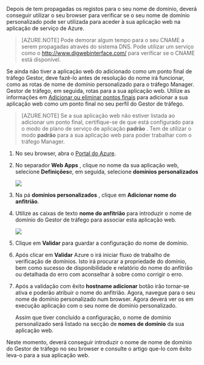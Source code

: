 Depois de tem propagadas os registos para o seu nome de domínio, deverá conseguir utilizar o seu browser para verificar se o seu nome de domínio personalizado pode ser utilizada para aceder à sua aplicação web na aplicação de serviço de Azure.

> [AZURE.NOTE] Pode demorar algum tempo para o seu CNAME a serem propagadas através do sistema DNS. Pode utilizar um serviço como o <a href="http://www.digwebinterface.com/">http://www.digwebinterface.com/</a> para verificar se o CNAME está disponível.

Se ainda não tiver a aplicação web do adicionado como um ponto final de tráfego Gestor, deve fazê-lo antes de resolução do nome irá funcionar, como as rotas de nome de domínio personalizado para o tráfego Manager. Gestor de tráfego, em seguida, rotas para a sua aplicação web. Utilize as informações em [Adicionar ou eliminar pontos finais](../articles/traffic-manager/traffic-manager-endpoints.md) para adicionar a sua aplicação web como um ponto final no seu perfil do Gestor de tráfego.

> [AZURE.NOTE] Se a sua aplicação web não estiver listada ao adicionar um ponto final, certifique-se de que está configurado para o modo de plano de serviço de aplicação **padrão** . Tem de utilizar o modo **padrão** para a sua aplicação web para poder trabalhar com o tráfego Manager.

1. No seu browser, abra o [Portal do Azure](https://portal.azure.com).

1. No separador **Web Apps** , clique no nome da sua aplicação web, selecione **Definições**e, em seguida, selecione **domínios personalizados**

    ![](./media/custom-dns-web-site/dncmntask-cname-6.png)

1. Na pá **domínios personalizados** , clique em **Adicionar nome do anfitrião**.
    
1. Utilize as caixas de texto **nome do anfitrião** para introduzir o nome de domínio do Gestor de tráfego para associar esta aplicação web.

    ![](./media/custom-dns-web-site/dncmntask-cname-8.png)

1. Clique em **Validar** para guardar a configuração do nome de domínio.

7.  Após clicar em **Validar** Azure o irá iniciar fluxo de trabalho de verificação de domínios. Isto irá procurar a propriedade do domínio, bem como sucesso de disponibilidade e relatório do nome do anfitrião ou detalhada do erro com aconselhar à sobre como corrigir o erro.    

8.  Após a validação com êxito **hostname adicionar** botão irão tornar-se ativa e poderão atribuir o nome do anfitrião. Agora, navegue para o seu nome de domínio personalizado num browser. Agora deverá ver os em execução aplicação com o seu nome de domínio personalizado. 

    Assim que tiver concluído a configuração, o nome de domínio personalizado será listado na secção de **nomes de domínio** da sua aplicação web.

Neste momento, deverá conseguir introduzir o nome de nome de domínio do Gestor de tráfego no seu browser e consulte o artigo que-lo com êxito leva-o para a sua aplicação web.
